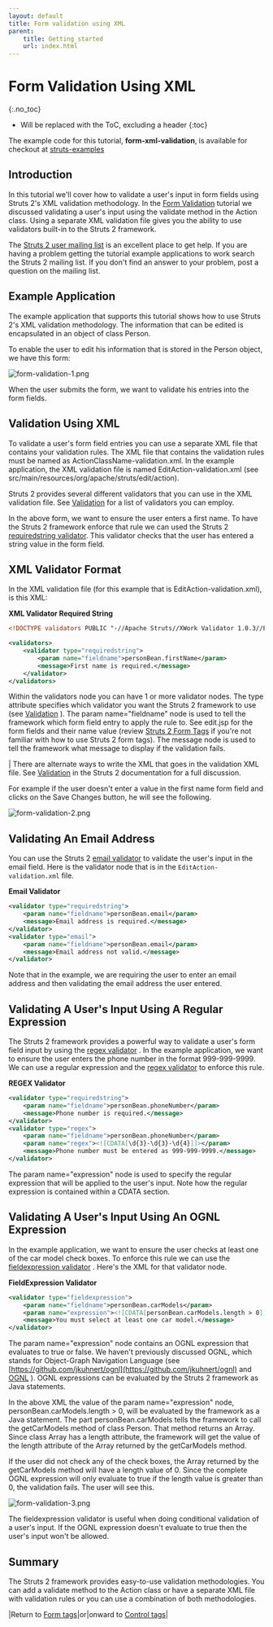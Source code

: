 ```yaml
---
layout: default
title: Form validation using XML
parent:
    title: Getting started
    url: index.html
---
```


# Form Validation Using XML
{:.no_toc}

* Will be replaced with the ToC, excluding a header
{:toc}

The example code for this tutorial, **form-xml-validation**, is available for checkout at [struts-examples](https://github.com/apache/struts-examples)

## Introduction

In this tutorial we'll cover how to validate a user's input in form fields using Struts 2's XML validation methodology. In the [Form Validation](form-validation.html) tutorial we discussed validating a user's input using the validate method in the Action class. Using a separate XML validation file gives you the ability to use validators built-in to the Struts 2 framework.

The [Struts 2 user mailing list](http://struts.apache.org/mail.html) is an excellent place to get help. If you are having a problem getting the tutorial example applications to work search the Struts 2 mailing list. If you don't find an answer to your problem, post a question on the mailing list.

## Example Application

The example application that supports this tutorial shows how to use Struts 2's XML validation methodology. The information that can be edited is encapsulated in an object of class Person.

To enable the user to edit his information that is stored in the Person object, we have this form:

![form-validation-1.png](attachments/att20873263_form-validation-1.png)

When the user submits the form, we want to validate his entries into the form fields.

## Validation Using XML

To validate a user's form field entries you can use a separate XML file that contains your validation rules. The XML file that contains the validation rules must be named as ActionClassName-validation.xml. In the example application, the XML validation file is named EditAction-validation.xml (see src/main/resources/org/apache/struts/edit/action).

Struts 2 provides several different validators that you can use in the XML validation file. See [Validation](../core-developers/validation.html) for a list of validators you can employ.

In the above form, we want to ensure the user enters a first name. To have the Struts 2 framework enforce that rule we can used the Struts 2 [requiredstring validator](../core-developers/requiredstring-validator.html). This validator checks that the user has entered a string value in the form field.

## XML Validator Format

In the XML validation file (for this example that is EditAction-validation.xml), is this XML:

**XML Validator Required String**

```xml
<!DOCTYPE validators PUBLIC "-//Apache Struts//XWork Validator 1.0.3//EN" "http://struts.apache.org/dtds/xwork-validator-1.0.3.dtd">

<validators>
    <validator type="requiredstring">
        <param name="fieldname">personBean.firstName</param>
        <message>First name is required.</message>
    </validator>
</validators>
```

Within the validators node you can have 1 or more validator nodes. The type attribute specifies which validator you want the Struts 2 framework to use (see [Validation](../core-developers/validation.html) ). The param name="fieldname" node is used to tell the framework which form field entry to apply the rule to. See edit.jsp for the form fields and their name value (review [Struts 2 Form Tags](form-tags.html) if you're not familiar with how to use Struts 2 form tags). The message node is used to tell the framework what message to display if the validation fails.

| There are alternate ways to write the XML that goes in the validation XML file. See [Validation](../core-developers/validation.html) in the Struts 2 documentation for a full discussion.

For example if the user doesn't enter a value in the first name form field and clicks on the Save Changes button, he will see the following.

![form-validation-2.png](attachments/att20873264_form-validation-2.png)

## Validating An Email Address

You can use the Struts 2 [email validator](../core-developers/email-validator.html) to validate the user's input in the email field. Here is the validator node that is in the `EditAction-validation.xml` file.

**Email Validator**

```xml
<validator type="requiredstring">
    <param name="fieldname">personBean.email</param>
    <message>Email address is required.</message>
</validator>
<validator type="email">
    <param name="fieldname">personBean.email</param>
    <message>Email address not valid.</message>
</validator>
```

Note that in the example, we are requiring the user to enter an email address and then validating the email address the user entered.

## Validating A User's Input Using A Regular Expression

The Struts 2 framework provides a powerful way to validate a user's form field input by using the [regex validator](../core-developers/regex-validator.html) . In the example application, we want to ensure the user enters the phone number in the format 999-999-9999. We can use a regular expression and the [regex validator](../core-developers/regex-validator.html) to enforce this rule.

**REGEX Validator**

```xml
<validator type="requiredstring">
    <param name="fieldname">personBean.phoneNumber</param>
    <message>Phone number is required.</message>
</validator>
<validator type="regex">
    <param name="fieldname">personBean.phoneNumber</param>
    <param name="regex"><![CDATA[\d{3}-\d{3}-\d{4}]]></param>
    <message>Phone number must be entered as 999-999-9999.</message>
</validator>
```

The param name="expression" node is used to specify the regular expression that will be applied to the user's input. Note how the regular expression is contained within a CDATA section.

## Validating A User's Input Using An OGNL Expression

In the example application, we want to ensure the user checks at least one of the car model check boxes. To enforce this rule we can use the [fieldexpression validator](../core-developers/fieldexpression-validator.html) . Here's the XML for that validator node.

**FieldExpression Validator**

```xml
<validator type="fieldexpression">
    <param name="fieldname">personBean.carModels</param>
    <param name="expression"><![CDATA[personBean.carModels.length > 0]]></param>
    <message>You must select at least one car model.</message>
</validator>
```

The param name="expression" node contains an OGNL expression that evaluates to true or false. We haven't previously discussed OGNL, which stands for Object-Graph Navigation Language (see [https://github.com/jkuhnert/ognl](https://github.com/jkuhnert/ognl) and [OGNL](../core-developers/ognl.html) ). OGNL expressions can be evaluated by the Struts 2 framework as Java statements.

In the above XML the value of the param name="expression" node, personBean.carModels.length \> 0, will be evaluated by the framework as a Java statement. The part personBean.carModels tells the framework to call the getCarModels method of class Person. That method returns an Array. Since class Array has a length attribute, the framework will get the value of the length attribute of the Array returned by the getCarModels method.

If the user did not check any of the check boxes, the Array returned by the getCarModels method will have a length value of 0. Since the complete OGNL expression will only evaluate to true if the length value is greater than 0, the validation fails. The user will see this.

![form-validation-3.png](attachments/att20873265_form-validation-3.png)

The fieldexpression validator is useful when doing conditional validation of a user's input. If the OGNL expression doesn't evaluate to true then the user's input won't be allowed.

## Summary

The Struts 2 framework provides easy-to-use validation methodologies. You can add a validate method to the Action class or have a separate XML file with validation rules or you can use a combination of both methodologies.

|Return to [Form tags](form-tags.html)|or|onward to [Control tags](control-tags.html)|

